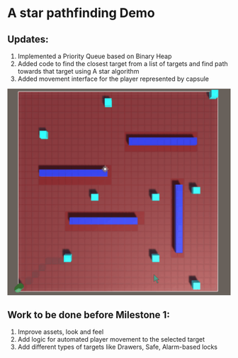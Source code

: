 
# A star pathfinding Demo
## Updates:
1. Implemented a Priority Queue based on Binary Heap
2. Added code to find the closest target from a list of targets and find path towards that target using A star algorithm
3. Added movement interface for the player represented by capsule

![Pathfinding using A star algorithm](https://github.com/Irekter/Game-AI-project---Heist/blob/astar/GIFS/pathfinding.gif)

## Work to be done before Milestone 1:
1. Improve assets, look and feel
2. Add logic for automated player movement to the selected target
3. Add different types of targets like Drawers, Safe, Alarm-based locks
